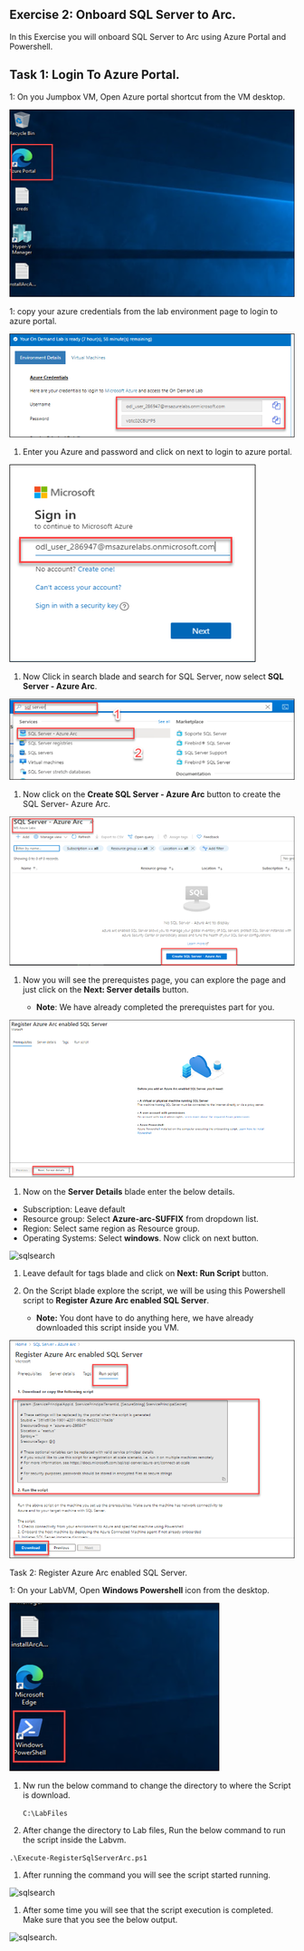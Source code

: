 ## Exercise 2: Onboard SQL Server to Arc. 
In this Exercise you will onboard SQL Server to Arc using Azure Portal and Powershell.

## Task 1: Login To Azure Portal.

 1: On you Jumpbox VM, Open Azure portal shortcut from the VM desktop.
  
   ![](media/0.png "edge")
  
 1: copy your azure credentials from the lab environment page to login to azure portal.
  
   ![](media/1.png "login")
   
 1. Enter you Azure and password and click on next to login to azure portal.
  
   ![](media/login.png "login")
   
 1. Now Click in search blade and search for SQL Server, now select **SQL Server - Azure Arc**.
 
   ![](media/sqlserver.png "sqlsearch")
   
 1. Now click on the **Create SQL Server - Azure Arc** button to create the SQL Server- Azure Arc. 
 
   ![](media/createsql.png "sqlsearch")
   
 1. Now you will see the prerequistes page, you can explore the page and just click on the **Next: Server details** button.
    
    - **Note**: We have already completed the prerequistes part for you. 
    
   ![](media/presql.png "sqlsearch")
   
 1. Now on the **Server Details** blade enter the below details.
 
   - Subscription: Leave default
   - Resource group: Select **Azure-arc-SUFFIX** from dropdown list.
   - Region: Select same region as Resource group.
   - Operating Systems: Select **windows**.
   Now click on next button.
   
   ![](media/detailssql.png "sqlsearch")
   
 1. Leave default for tags blade and click on **Next: Run Script** button.
 
 1. On the Script blade explore the script, we will be using this Powershell script to **Register Azure Arc enabled SQL Server**.
 
    - **Note:** You dont have to do anything here, we have already downloaded this script inside you VM.
    
   ![](media/runsql.png "sqlsearch")
   
   
Task 2: Register Azure Arc enabled SQL Server.

1: On your LabVM, Open **Windows Powershell** icon from the desktop.
 
  ![](media/powershell.png "sqlsearch")
  
1. Nw run the below command to change the directory to where the Script is download.
  
   ``` C:\LabFiles ```
1. After change the directory to Lab files, Run the below command to run the script inside the Labvm.

``` .\Execute-RegisterSqlServerArc.ps1 ```

1. After running the command you will see the script started running.

  ![](media/run.png "sqlsearch")
  
1. After some time you will see that the script execution is completed. Make sure that you see the below output.

  ![](media/completed.png "sqlsearch").
 

    
 
   
   
